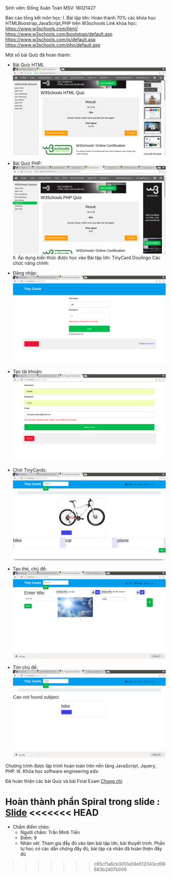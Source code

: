 Sinh viên: Đồng Xuân Toàn
MSV: 16021427

Báo cáo tổng kết môn học:
I. Bài tập lớn:
Hoàn thành 70% các khóa học HTMLBoostrap,JavaScript,PHP trên W3schools
Link khóa học:
https://www.w3schools.com/html/   
https://www.w3schools.com/bootstrap/default.asp 
https://www.w3schools.com/js/default.asp  
https://www.w3schools.com/php/default.asp  

Một số bài Quiz đã hoàn thành:
* Bài Quiz HTML
![Alt text](html.png) 
* Bài Quiz PHP:
![Alt text](php.png) 
II. Áp dụng kiến thức được học vào Bài tập lớn: TinyCard Doulingo
Các chức năng chính:

* Đăng nhập:
![Alt text](login.png) 
* Tạo tài khoản:
![Alt text](signup.png) 
* Chơi TinyCards:
![Alt text](play.png) 
* Tạo thẻ, chủ đề:
 ![Alt text](create.png) 
* Tìm chủ đề:
![Alt text](search.png) 

Chương trình được lập trình hoàn toàn trên nền tảng JavaScript, Jquery, PHP.
III. Khóa học software engineering edx:

Đã hoàn thiện các bài Quiz và bài Final Exam
[Chung chi](https://github.com/toandx/INT2208-4-2018/tree/master/DongXuanToan/img)

Hoàn thành phần Spiral trong slide : [Slide](https://github.com/truonganhhoang/SoftEng/blob/master/process/PITCHME.md)
<<<<<<< HEAD
=======

* Chấm điểm chéo:
     + Người chấm: Trần Minh Tiến
     + Điểm: 9
     + Nhận xét: Tham gia đầy đủ vào làm bài tập lớn, bài thuyết trình. Phần tự học có các dẫn chứng đầy đủ, bài tập cá nhân đã hoàn thiện đầy đủ
>>>>>>> c65cf1a6cb3051a59e512043cd98683b2d07b006
